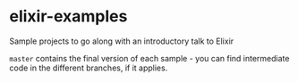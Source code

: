 # elixir-examples
Sample projects to go along with an introductory talk to Elixir

`master` contains the final version of each sample - you can find intermediate code in the different branches, if it applies.
